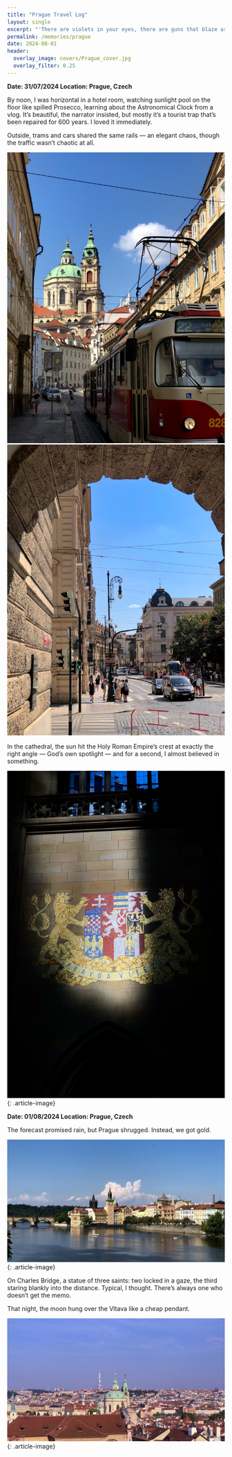 ```yaml
---
title: "Prague Travel Log"
layout: single
excerpt: "'There are violets in your eyes, there are guns that blaze around you...'"
permalink: /memories/prague
date: 2024-08-01
header:
  overlay_image: covers/Prague_cover.jpg
  overlay_filter: 0.25
---
```


**Date: 31/07/2024  Location: Prague, Czech**

By noon, I was horizontal in a hotel room, watching sunlight pool on the floor like spilled Prosecco, learning about the Astronomical Clock from a vlog. It’s beautiful, the narrator insisted, but mostly it’s a tourist trap that’s been repaired for 600 years. I loved it immediately.

Outside, trams and cars shared the same rails — an elegant chaos, though the traffic wasn’t chaotic at all.

<div class="gallery-container">
  <div class="gallery-scroll">
    <div class="gallery-item">
      <img src="/images/memories/Prague4.jpg" alt="Prague 1" class="article-image">
    </div>
    <div class="gallery-item">
      <img src="/images/memories/Prague2.jpg" alt="Bruges 2" class="article-image">
    </div>
  </div>
</div>

In the cathedral, the sun hit the Holy Roman Empire’s crest at exactly the right angle — God’s own spotlight — and for a second, I almost believed in something.

![](/images/memories/Prague_cathedral.jpg)
{: .article-image}



**Date: 01/08/2024  Location: Prague, Czech**

The forecast promised rain, but Prague shrugged. Instead, we got gold.

![](/images/memories/Prague1.jpg)
{: .article-image}

On Charles Bridge, a statue of three saints: two locked in a gaze, the third staring blankly into the distance. Typical, I thought. There’s always one who doesn’t get the memo.

That night, the moon hung over the Vltava like a cheap pendant.

![](/images/memories/Prague3.jpg)
{: .article-image}